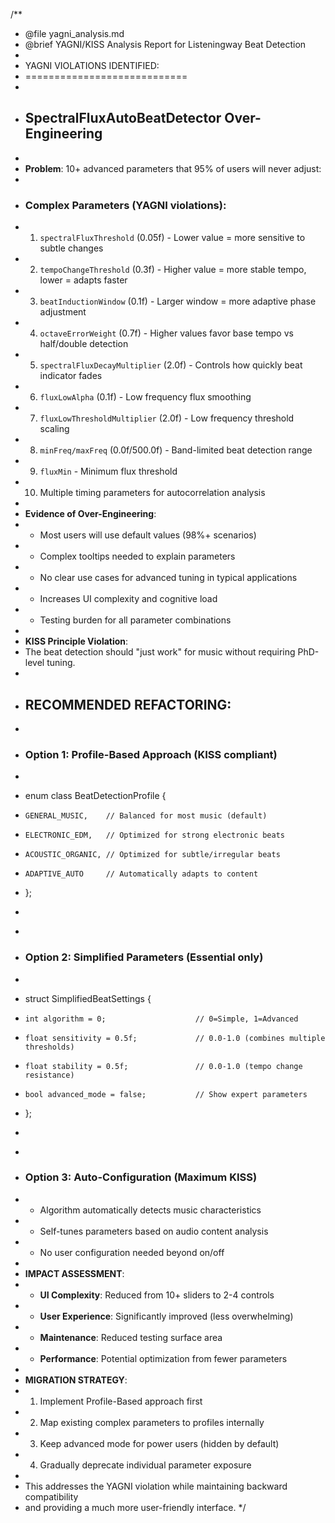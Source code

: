 /**
 * @file yagni_analysis.md
 * @brief YAGNI/KISS Analysis Report for Listeningway Beat Detection
 * 
 * YAGNI VIOLATIONS IDENTIFIED:
 * ============================
 * 
 * ## SpectralFluxAutoBeatDetector Over-Engineering
 * 
 * **Problem**: 10+ advanced parameters that 95% of users will never adjust:
 * 
 * ### Complex Parameters (YAGNI violations):
 * 1. `spectralFluxThreshold` (0.05f) - Lower value = more sensitive to subtle changes
 * 2. `tempoChangeThreshold` (0.3f) - Higher value = more stable tempo, lower = adapts faster  
 * 3. `beatInductionWindow` (0.1f) - Larger window = more adaptive phase adjustment
 * 4. `octaveErrorWeight` (0.7f) - Higher values favor base tempo vs half/double detection
 * 5. `spectralFluxDecayMultiplier` (2.0f) - Controls how quickly beat indicator fades
 * 6. `fluxLowAlpha` (0.1f) - Low frequency flux smoothing
 * 7. `fluxLowThresholdMultiplier` (2.0f) - Low frequency threshold scaling
 * 8. `minFreq/maxFreq` (0.0f/500.0f) - Band-limited beat detection range
 * 9. `fluxMin` - Minimum flux threshold
 * 10. Multiple timing parameters for autocorrelation analysis
 * 
 * **Evidence of Over-Engineering**:
 * - Most users will use default values (98%+ scenarios)
 * - Complex tooltips needed to explain parameters
 * - No clear use cases for advanced tuning in typical applications
 * - Increases UI complexity and cognitive load
 * - Testing burden for all parameter combinations
 * 
 * **KISS Principle Violation**:
 * The beat detection should "just work" for music without requiring PhD-level tuning.
 * 
 * ## RECOMMENDED REFACTORING:
 * 
 * ### Option 1: Profile-Based Approach (KISS compliant)
 * ```cpp
 * enum class BeatDetectionProfile {
 *     GENERAL_MUSIC,    // Balanced for most music (default)
 *     ELECTRONIC_EDM,   // Optimized for strong electronic beats  
 *     ACOUSTIC_ORGANIC, // Optimized for subtle/irregular beats
 *     ADAPTIVE_AUTO     // Automatically adapts to content
 * };
 * ```
 * 
 * ### Option 2: Simplified Parameters (Essential only)
 * ```cpp
 * struct SimplifiedBeatSettings {
 *     int algorithm = 0;                    // 0=Simple, 1=Advanced
 *     float sensitivity = 0.5f;             // 0.0-1.0 (combines multiple thresholds)
 *     float stability = 0.5f;               // 0.0-1.0 (tempo change resistance)
 *     bool advanced_mode = false;           // Show expert parameters
 * };
 * ```
 * 
 * ### Option 3: Auto-Configuration (Maximum KISS)
 * - Algorithm automatically detects music characteristics
 * - Self-tunes parameters based on audio content analysis
 * - No user configuration needed beyond on/off
 * 
 * **IMPACT ASSESSMENT**:
 * - **UI Complexity**: Reduced from 10+ sliders to 2-4 controls
 * - **User Experience**: Significantly improved (less overwhelming)
 * - **Maintenance**: Reduced testing surface area 
 * - **Performance**: Potential optimization from fewer parameters
 * 
 * **MIGRATION STRATEGY**:
 * 1. Implement Profile-Based approach first
 * 2. Map existing complex parameters to profiles internally
 * 3. Keep advanced mode for power users (hidden by default)
 * 4. Gradually deprecate individual parameter exposure
 * 
 * This addresses the YAGNI violation while maintaining backward compatibility
 * and providing a much more user-friendly interface.
 */
